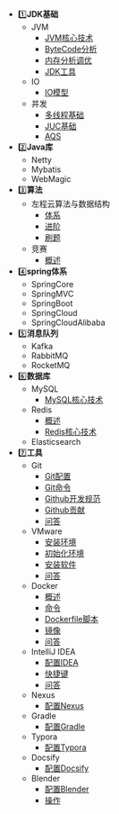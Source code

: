 * 1️⃣**JDK基础**
  * JVM
    * [JVM核心技术](jdk_base/jvm/jvm_core)
    * [ByteCode分析](jdk_base/jvm/bytecode_analysis)
    * [内存分析调优](jdk_base/jvm/memory_analysis)
    * [JDK工具](jdk_base/jvm/jdk_tool)
  * IO
    * [IO模型](jdk_base/io/io_model)
  * 并发
    * [多线程基础](jdk_base/concurrency/thread_base)
    * [JUC基础](jdk_base/concurrency/juc)
    * [AQS](jdk_base/concurrency/aqs)
* 2️⃣**Java库**
  * Netty
  * Mybatis
  * WebMagic
* 3️⃣**算法**
  * 左程云算法与数据结构
    * [体系](algo/algo_zcy/system)
    * [进阶](algo/algo_zcy/advanced)
    * [刷题](algo/algo_zcy/quiz)
  * 竞赛
    * [概述](algo/algo_match/overview)
* 4️⃣**spring体系**
  * SpringCore
  * SpringMVC
  * SpringBoot
  * SpringCloud
  * SpringCloudAlibaba
* 5️⃣**消息队列**
  * Kafka
  * RabbitMQ
  * RocketMQ
* 6️⃣**数据库**
  * MySQL
    * [MySQL核心技术](database/mysql/mysql_core)
  * Redis
    * [概述](database/redis/overview)
    * [Redis核心技术](database/redis/redis_core)
  * Elasticsearch
* 7️⃣**工具**
  * Git
    * [Git配置](tool/git/config)
    * [Git命令](tool/git/command)
    * [Github开发规范](tool/git/github_dev_spec)
    * [Github贡献](tool/git/github_contribute)
    * [问答](tool/git/q&a)
  * VMware
    * [安装环境](tool/vmware/install_vm)
    * [初始化环境](tool/vmware/init_vm)
    * [安装软件](tool/vmware/install_software)
    * [问答](tool/vmware/q&a)
  * Docker
    * [概述](tool/docker/overview)
    * [命令](tool/docker/command)
    * [Dockerfile脚本](tool/docker/dockerfile)
    * [镜像](tool/docker/images)
    * [问答](tool/docker/q&a)
  * IntelliJ IDEA
    * [配置IDEA](tool/intellij_idea/config)
    * [快捷键](tool/intellij_idea/shortcut_keys)
    * [问答](tool/intellij_idea/q&a)
  * Nexus
    * [配置Nexus](tool/nexus/config)
  * Gradle
    * [配置Gradle](tool/gradle/config)
  * Typora
    * [配置Typora](tool/typora/config)
  * Docsify
    * [配置Docsify](tool/docsify/config)
  * Blender
    * [配置Blender](tool/blen/config)
    * [操作](tool/blender/operate)